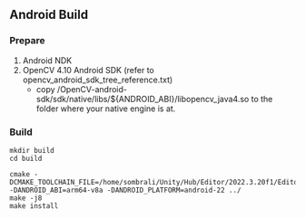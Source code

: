 ## Android Build

### Prepare
1. Android NDK
2. OpenCV 4.10 Android SDK (refer to opencv_android_sdk_tree_reference.txt)
   - copy /OpenCV-android-sdk/sdk/native/libs/${ANDROID_ABI}/libopencv_java4.so to the folder where your native engine is at.


### Build

```
mkdir build
cd build

cmake -DCMAKE_TOOLCHAIN_FILE=/home/sombrali/Unity/Hub/Editor/2022.3.20f1/Editor/Data/PlaybackEngines/AndroidPlayer/NDK/build/cmake/android.toolchain.cmake -DANDROID_ABI=arm64-v8a -DANDROID_PLATFORM=android-22 ../
make -j8
make install
```